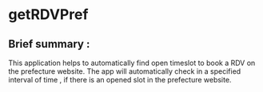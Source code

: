 # getRDVPref
## Brief summary :
This application helps to automatically find open timeslot to book a RDV on the prefecture website. 
The app will automatically check in a specified interval of time , if there is an opened slot in the prefecture website.
